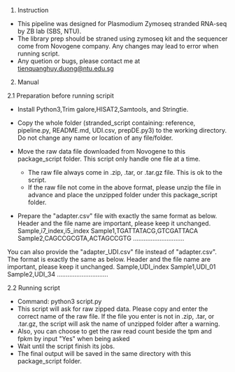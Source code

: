 1. Instruction
- This pipeline was designed for Plasmodium Zymoseq stranded RNA-seq by ZB lab (SBS, NTU).
- The library prep should be straned using zymoseq kit and the sequencer come from Novogene company. Any changes may lead to error when running script. 
- Any quetion or bugs, please contact me at tienquanghuy.duong@ntu.edu.sg

2. Manual

2.1 Preparation before running scripit
- Install Python3,Trim galore,HISAT2,Samtools, and Stringtie.
- Copy the whole folder (stranded_script containing: reference, pipeline.py, README.md, UDI.csv, prepDE.py3) to the working directory. Do not change any name or location of any file/folder.
- Move the raw data file downloaded from Novogene to this package_script folder. This script only handle one file at a time. 
   + The raw file always come in .zip, .tar, or .tar.gz file. This is ok to the script.
   + If the raw file not come in the above format, please unzip the file in advance and place the unzipped folder under this package_script folder.

- Prepare the "adapter.csv" file with exactly the same format as below. Header and the file name are important, please keep it unchanged.
Sample,i7_index,i5_index
Sample1,TGATTATACG,GTCGATTACA
Sample2,CAGCCGCGTA,ACTAGCCGTG
.............................

You can also provide the "adapter_UDI.csv" file instead of "adapter.csv". The format is exactly the same  as below. Header and the file name are important, please keep it unchanged.
Sample,UDI_index
Sample1,UDI_01
Sample2,UDI_34
.............................


2.2 Running script

- Command: python3 script.py
- This script will ask for raw zipped data. Please copy and enter the correct name of the raw file. If the file you enter is not in .zip, .tar, or .tar.gz, the script will ask the name of unzipped folder after a warning.
- Also, you can choose to get the raw read count beside the tpm and fpkm by input "Yes" when being asked
- Wait until the script finish its jobs.
- The final output will be saved in the same directory with this package_script folder.
